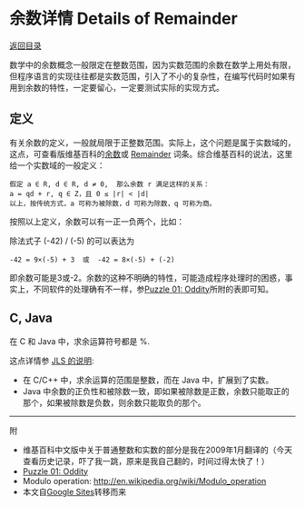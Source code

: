 <script>
MathJax = {
  tex: {
    inlineMath: [['$', '$'], ['\\(', '\\)']]
  }
};
</script>
<script id="MathJax-script" async
  src="https://cdn.jsdelivr.net/npm/mathjax@3/es5/tex-chtml.js">
</script>

# 余数详情 Details of Remainder

[返回目录](index.md)

数学中的余数概念一般限定在整数范围，因为实数范围的余数在数学上用处有限，但程序语言的实现往往都是实数范围，引入了不小的复杂性，在编写代码时如果有用到余数的特性，一定要留心，一定要测试实际的实现方式。

## 定义

有关余数的定义，一般就局限于正整数范围。实际上，这个问题是属于实数域的，这点，可查看版维基百科的[余数](https://zh.wikipedia.org/wiki/%E4%BD%99%E6%95%B0)或 [Remainder](https://en.wikipedia.org/wiki/Remainder) 词条。综合维基百科的说法，这里给一个实数域的一般定义：

```plaintext
假定 a ∈ R, d ∈ R, d ≠ 0,  那么余数 r 满足这样的关系：
a = qd + r, q ∈ Z，且 0 ≤ |r| < |d|
以上，按传统方式，a 可称为被除数，d 可称为除数，q 可称为商。
```

按照以上定义，余数可以有一正一负两个，比如：

除法式子 (-42) / (-5) 的可以表达为

```plaintext
-42 = 9×(-5) + 3  或  -42 = 8×(-5) + (-2)
```

即余数可能是3或-2。余数的这种不明确的特性，可能造成程序处理时的困惑，事实上，不同软件的处理确有不一样，参[Puzzle 01: Oddity](https://sites.google.com/site/iridiumsite/it/java/java-lang/book-java-puzzlers/puzzle-01-oddity)所附的表即可知。

## C, Java

在 C 和 Java 中，求余运算符号都是 %.

这点详情参 [JLS 的说明](https://docs.oracle.com/javase/specs/jls/se21/html/jls-15.html#jls-15.17.3):

- 在 C/C++ 中，求余运算的范围是整数，而在 Java 中，扩展到了实数。
- Java 中余数的正负性和被除数一致，即如果被除数是正数，余数只能取正的那个，如果被除数是负数，则余数只能取负的那个。

---

附

- 维基百科中文版中关于普通整数和实数的部分是我在2009年1月翻译的（今天查看历史记录，吓了我一跳，原来是我自己翻的，时间过得太快了！）
- [Puzzle 01: Oddity](https://sites.google.com/site/iridiumsite/it/java/java-lang/book-java-puzzlers/puzzle-01-oddity)
- Modulo operation: <http://en.wikipedia.org/wiki/Modulo_operation>
- 本文自[Google Sites](https://sites.google.com/site/iridiumsite/it/algorithms/details-of-remainder)转移而来
